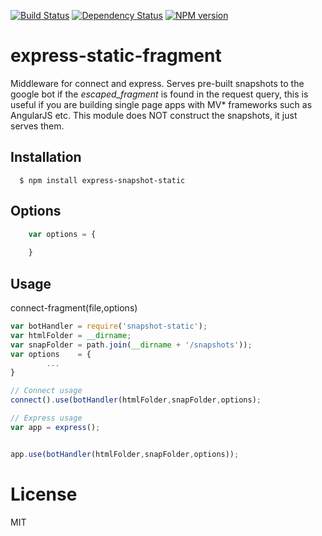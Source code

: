 [![Build Status](https://secure.travis-ci.org/Todd-Werelius/connect-fragment.png)](http://travis-ci.org/Todd-Werelius/express-snapshot-static)
[![Dependency Status](https://gemnasium.com/Todd-Werelius/connect-fragment.png)](https://gemnasium.com/Todd-Werelius/express-snapshot-static)
[![NPM version](https://badge.fury.io/js/connect-fragment.png)](http://badge.fury.io/js/express-snapshot-static)

# express-static-fragment

Middleware for connect and express.  Serves pre-built snapshots to the google bot if the
_escaped_fragment_ is found in the request query, this is useful if you are building single page apps with MV*
frameworks such as AngularJS etc.  This module does NOT construct the snapshots, it just serves them. 

## Installation

	  $ npm install express-snapshot-static

## Options
```javascript
    var options = {
    	
    }	
```

## Usage

connect-fragment(file,options)


```javascript
var botHandler = require('snapshot-static');
var htmlFolder = __dirname;
var snapFolder = path.join(__dirname + '/snapshots'));
var options    = {
        ...
}

// Connect usage
connect().use(botHandler(htmlFolder,snapFolder,options);

// Express usage
var app = express();


app.use(botHandler(htmlFolder,snapFolder,options));

```

# License

MIT


